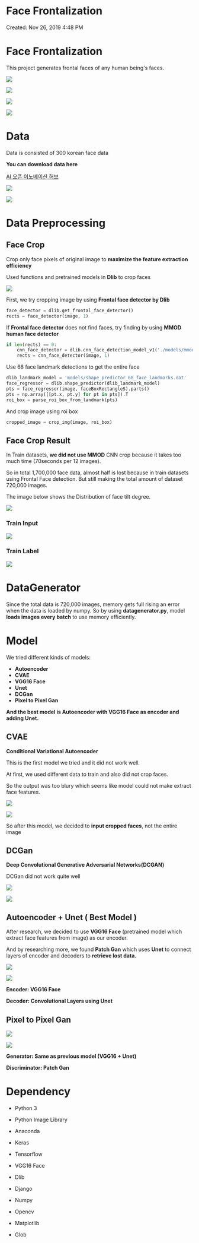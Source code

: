 # Face Frontalization

Created: Nov 26, 2019 4:48 PM

# Face Frontalization

This project generates frontal faces of any human being's faces.

![](./Git_images/Untitled-7b380c28-e8af-41b4-8475-04d7a9ec73af.png)

![](./Git_images/Untitled-bd2972f3-9acd-4fa3-af88-616cc0b02b5b.png)

![](./Git_images/Untitled-e29b4a05-cae9-4dde-b180-115b462ce453.png)

![](./Git_images/Untitled-dd10c67f-d76c-4152-a275-5607d588070c.png)

# Data

Data is consisted of 300 korean face data

**You can download data here**

[AI 오픈 이노베이션 허브](http://aihub.or.kr/)

![](./Git_images/Untitled-ffeeea0f-20d6-4997-a6ed-2259344f0213.png)

![](./Git_images/Untitled-fa9a5245-a71e-47dc-9e08-1daff4b429ac.png)

# Data Preprocessing

## Face Crop

Crop only face pixels of original image to **maximize the feature extraction efficiency**

Used functions and pretrained models in **Dlib** to crop faces

![](./Git_images/Untitled-ec76aa17-6d43-4511-b704-ec4ad904cd9c.png)

First, we try cropping image by using **Frontal face detector by Dlib**
```python
face_detector = dlib.get_frontal_face_detector()
rects = face_detector(image, 1)
```
If **Frontal face detector** does not find faces, try finding by using **MMOD human face detector**

```python
if len(rects) == 0:
    cnn_face_detector = dlib.cnn_face_detection_model_v1('./models/mmod_human_face_detector.dat')
    rects = cnn_face_detector(image, 1)
```

Use 68 face landmark detections to get the entire face

```python
dlib_landmark_model = 'models/shape_predictor_68_face_landmarks.dat'
face_regressor = dlib.shape_predictor(dlib_landmark_model)
pts = face_regressor(image, faceBoxRectangleS).parts()
pts = np.array([[pt.x, pt.y] for pt in pts]).T
roi_box = parse_roi_box_from_landmark(pts)
```
And crop image using roi box

```python
cropped_image = crop_img(image, roi_box)
```
## Face Crop Result

In Train datasets, **we did not use MMOD** CNN crop because it takes too much time (70seconds per 12 images).

So in total 1,700,000 face data, almost half is lost because in train datasets using Frontal Face detection. But still making the total amount of dataset 720,000 images.

The image below shows the Distribution of face tilt degree.

![](./Git_images/Untitled-3fa3a8d1-89c1-44dc-8552-74660a1bc0f9.png)

### Train Input

![](./Git_images/Untitled-f8b70783-a082-4b1c-b62d-981c040c7340.png)

### Train Label

![](./Git_images/Untitled-39a27425-8087-4006-9ff9-05443f18a911.png)

# DataGenerator

Since the total data is 720,000 images, memory gets full rising an error when the data is loaded by numpy. So by using **datagenerator.py**, model **loads images every batch** to use memory efficiently.

# Model

We tried different kinds of models:

- **Autoencoder**
- **CVAE**
- **VGG16 Face**
- **Unet**
- **DCGan**
- **Pixel to Pixel Gan**

**And the best model is Autoencoder with VGG16 Face as encoder and adding Unet.**

## **CVAE**

**Conditional Variational Autoencoder**

This is the first model we tried and it did not work well. 

At first, we used different data to train and also did not crop faces.

So the output was too blury which seems like model could not make extract face features.

![](./Git_images/Untitled-445557de-3260-417d-97bd-ddce46dcd750.png)

![](./Git_images/Untitled-b811d811-efbb-494d-8f59-03f5c780a088.png)

So after this model, we decided to **input cropped faces**, not the entire image

## DCGan

**Deep Convolutional Generative Adversarial Networks(DCGAN)**

DCGan did not work quite well

![](./Git_images/Untitled-0c9c88a2-1610-4634-8c53-4a5c4c21ba2e.png)

![](./Git_images/Untitled-53c19532-efc1-482f-bd7f-45844f2e8b86.png)

## Autoencoder + Unet ( Best Model )

After research, we decided to use **VGG16 Face** (pretrained model which extract face features from image) as our encoder.

And by researching more, we found **Patch Gan** which uses **Unet** to connect layers of encoder and decoders to **retrieve lost data.** 

![](./Git_images/Untitled-c18c1b92-e7dd-4d31-8fa2-3a40a1c689f9.png)

![](./Git_images/Untitled-2fd54661-b453-40cd-90d8-f9a8a124e9eb.png)

**Encoder:  VGG16 Face**

**Decoder: Convolutional Layers using Unet**

## Pixel to Pixel Gan

![](./Git_images/Untitled-1cd80787-f4cf-4c0e-9a72-313cc1725954.png)

![](./Git_images/Untitled-3e87669b-ad82-44e5-9d42-3268ec8ebb9a.png)


**Generator: Same as previous model (VGG16 + Unet)**

**Discriminator: Patch Gan**

# Dependency
- Python 3
- Python Image Library
- Anaconda

- Keras
- Tensorflow
- VGG16 Face
- Dlib 

- Django

- Numpy
- Opencv
- Matplotlib
- Glob

